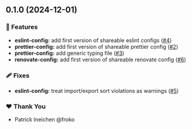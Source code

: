 ## 0.1.0 (2024-12-01)

### 🚀 Features

- **eslint-config:** add first version of shareable eslint configs ([#4](https://github.com/froko/shared-configs/pull/4))
- **prettier-config:** add first version of shareable prettier config ([#2](https://github.com/froko/shared-configs/pull/2))
- **prettier-config:** add generic typing file ([#3](https://github.com/froko/shared-configs/pull/3))
- **renovate-config:** add first version of shareable renovate config ([#6](https://github.com/froko/shared-configs/pull/6))

### 🩹 Fixes

- **eslint-config:** treat import/export sort violations as warnings ([#5](https://github.com/froko/shared-configs/pull/5))

### ❤️ Thank You

- Patrick Ineichen @froko